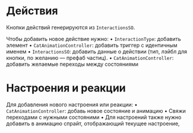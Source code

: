 ﻿# Действия

Кнопки действий генерируются из `InteractionsSO`.

Чтобы добавить новое действие нужно:
• `InteractionType`: добавить элемент 
• `CatAnimationController`: добавить триггер с идентичным именем 
• `InteractionsSO`: добавить данные о действии (тип, лэйбл для кнопки, по желанию — префаб частиц). 
• `CatAnimationController`: добавить желаемые переходы между состояниями

# Настроения и реакции

Для добавления нового настроения или реакции:
• `CatAnimationController`: добавь новое состояние и анимацию
• Свяжи переходами с нужными состояними
• Для настроений также нужно добавить в анимацию спрайт, отображающий текущее настроение,
